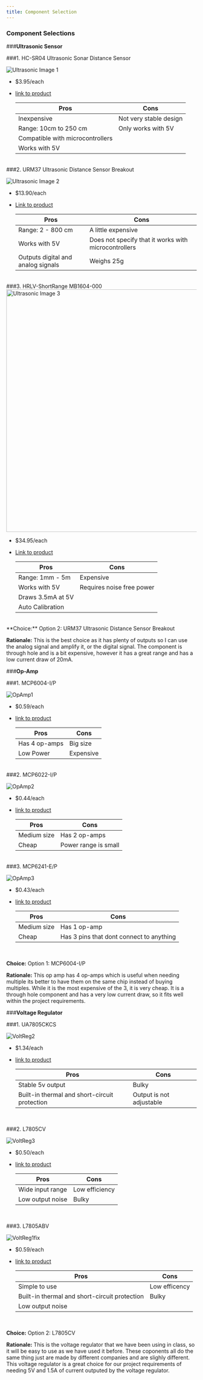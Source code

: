 ```yaml
---
title: Component Selection
---
```


### Component Selections

###**Ultrasonic Sensor**

###1. HC-SR04 Ultrasonic Sonar Distance Sensor

![Ultrasonic Image 1](https://github.com/user-attachments/assets/51443849-51f4-4ff7-a4e8-631a83d7909a)

 * $3.95/each
 * [link to product](https://www.digikey.com/en/products/detail/adafruit-industries-llc/3942/9658069)

    | Pros                                                    | Cons                                            |
    | ------------------------------------------------------- | ----------------------------------------------- |
    | Inexpensive                                             | Not very stable design                          |
    | Range: 10cm to 250 cm                                   | Only works with 5V                              |
    | Compatible with microcontrollers                        |                                                 |
    | Works with 5V                                           |                                                 |

<br>
###2. URM37 Ultrasonic Distance Sensor Breakout

![Ultrasonic Image 2](https://github.com/user-attachments/assets/fad7b778-a96d-435b-a3d2-1818161f4941)

 * $13.90/each
 * [Link to product](https://www.digikey.com/en/products/detail/dfrobot/SEN0001/6588449)

    | Pros                                                    | Cons                                            |
    | ------------------------------------------------------- | ----------------------------------------------- |
    | Range: 2 - 800 cm                                       | A little expensive                              |
    | Works with 5V                                           | Does not specify that it works with microcontrollers |
    | Outputs digital and analog signals                      | Weighs 25g                                      |

<br>
###3. HRLV-ShortRange MB1604-000

<img width="640" height="640" alt="Ultrasonic Image 3" src="https://github.com/user-attachments/assets/d70fd146-f869-47cf-92e6-a2755ed5f989" />

 * $34.95/each
 * [Link to product](https://www.digikey.com/en/products/detail/maxbotix-inc/MB1604-000/13422036)

    | Pros                                                    | Cons                                            |
    | ------------------------------------------------------- | ----------------------------------------------- |
    | Range: 1mm - 5m                                         | Expensive                                       |
    | Works with 5V                                           | Requires noise free power                       |
    | Draws 3.5mA at 5V                                       |                                                 |
    | Auto Calibration                                        |                                                 |

<br>
**Choice:** Option 2: URM37 Ultrasonic Distance Sensor Breakout

**Rationale:** This is the best choice as it has plenty of outputs so I can use the analog signal and amplify it, or the digital signal. The component is through hole and is a bit expensive, however it has a great range and has a low current draw of 20mA.

###**Op-Amp**

###1. MCP6004-I/P

![OpAmp1](https://github.com/user-attachments/assets/d6c534dd-5a11-466c-a672-1b2587aed40f)

 * $0.59/each
 * [link to product](https://www.digikey.com/en/products/detail/microchip-technology/MCP6004-I-P/523060)

    | Pros                                                    | Cons                                            |
    | ------------------------------------------------------- | ----------------------------------------------- |
    | Has 4 op-amps                                           | Big size                                        |
    | Low Power                                               | Expensive                                       |

<br>
###2. MCP6022-I/P

![OpAmp2](https://github.com/user-attachments/assets/a153ec0e-7af1-4f1c-84d2-cd3dd0903927)

 * $0.44/each
 * [link to product](https://www.digikey.com/en/products/detail/microchip-technology/MCP6022-I-P/417828)

    | Pros                                                    | Cons                                            |
    | ------------------------------------------------------- | ----------------------------------------------- |
    | Medium size                                             | Has 2 op-amps                                   |
    | Cheap                                                   | Power range is small                            |

<br>
###3. MCP6241-E/P

![OpAmp3](https://github.com/user-attachments/assets/3e721cca-783b-44a0-a3d5-49bb5ece966a)

 * $0.43/each
 * [link to product](https://www.digikey.com/en/products/detail/microchip-technology/MCP6241-E-P/683249)

    | Pros                                                    | Cons                                            |
    | ------------------------------------------------------- | ----------------------------------------------- |
    | Medium size                                             | Has 1 op-amp                                    |
    | Cheap                                                   | Has 3 pins that dont connect to anything        |

<br>

**Choice:** Option 1: MCP6004-I/P

**Rationale:** This op amp has 4 op-amps which is useful when needing multiple its better to have them on the same chip instead of buying multiples. While it is the most expensive of the 3, it is very cheap. It is a through hole component and has a very low current draw, so it fits well within the project requirements.


###**Voltage Regulator**

###1. UA7805CKCS

![VoltReg2](https://github.com/user-attachments/assets/576d58b0-ad51-4f11-8c54-c000c1dc0266)

 * $1.34/each
 * [link to product](https://www.digikey.com/en/products/detail/texas-instruments/UA7805CKCS/521612)

    | Pros                                                    | Cons                                            |
    | ------------------------------------------------------- | ----------------------------------------------- |
    | Stable 5v output                                        | Bulky                                           |
    | Built-in thermal and short-circuit protection           | Output is not adjustable                        |

<br>

###2. L7805CV

![VoltReg3](https://github.com/user-attachments/assets/07653e4b-42fd-4726-926e-1c9006695195)

 * $0.50/each
 * [link to product](https://www.digikey.com/en/products/detail/stmicroelectronics/L7805CV/585964)

    | Pros                                                    | Cons                                            |
    | ------------------------------------------------------- | ----------------------------------------------- |
    | Wide input range                                        | Low efficiency                                  |
    | Low output noise                                        | Bulky                                           |

<br>

###3. L7805ABV

![VoltReg1fix](https://github.com/user-attachments/assets/924febb9-5292-46b2-879e-01d1fda1c330)

 * $0.59/each
 * [link to product](https://www.digikey.com/en/products/detail/stmicroelectronics/L7805ABV/634711)

    | Pros                                                    | Cons                                            |
    | ------------------------------------------------------- | ----------------------------------------------- |
    | Simple to use                                           | Low efficency                                   |
    | Built-in thermal and short-circuit protection           | Bulky                                           |
    | Low output noise                                        |                                                 |
   
<br>

**Choice:** Option 2: L7805CV

**Rationale:** This is the voltage regulator that we have been using in class, so it will be easy to use as we have used it before. These coponents all do the same thing just are made by different companies and are slighly different. This voltage regulator is a great choice for our project requirements of needing 5V and 1.5A of current outputed by the voltage regulator.
